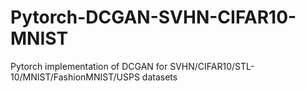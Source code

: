 # Pytorch-DCGAN-SVHN-CIFAR10-MNIST
Pytorch implementation of DCGAN for SVHN/CIFAR10/STL-10/MNIST/FashionMNIST/USPS datasets
